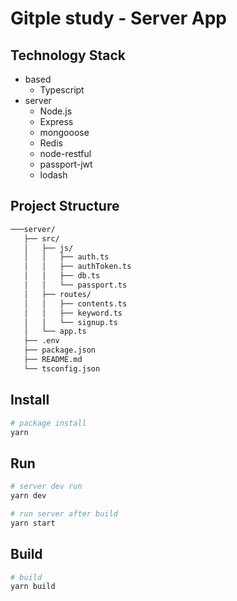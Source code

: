 # Gitple study - Server App

## Technology Stack
 - based
   - Typescript
 - server
   - Node.js
   - Express
   - mongooose
   - Redis
   - node-restful
   - passport-jwt
   - lodash

## Project Structure
```bash
───server/
   ├── src/
   │   ├── js/
   │   │   ├── auth.ts
   │   │   ├── authToken.ts
   │   │   ├── db.ts
   │   │   └── passport.ts
   │   ├── routes/
   │   │   ├── contents.ts
   │   │   ├── keyword.ts
   │   │   └── signup.ts
   │   └── app.ts
   ├── .env
   ├── package.json
   ├── README.md
   └── tsconfig.json
```

## Install
```bash
# package install
yarn
```

## Run
```bash
# server dev run
yarn dev

# run server after build
yarn start
```

## Build
```bash
# build
yarn build
```